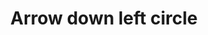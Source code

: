 ---
title: Arrow down left circle
tags: ["arrow", "down", "left", "circle", "direction"]
icon: arrow-down-left-circle
svg: '<svg xmlns="http://www.w3.org/2000/svg" width="24" height="24" fill="none" viewBox="0 0 24 24" stroke-width="1.5" stroke-linecap="round" stroke-linejoin="round" stroke="currentColor"><circle cx="12" cy="12.5" r="9"/><path d="m15.182 9.318-6.364 6.364m4.95 0h-4.95v-4.95"/></svg>'
---